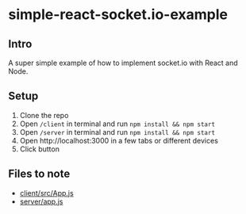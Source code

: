 # simple-react-socket.io-example

## Intro
A super simple example of how to implement socket.io with React and Node.

## Setup
1. Clone the repo
2. Open `/client` in terminal and run `npm install && npm start`
3. Open `/server` in terminal and run `npm install && npm start`
4. Open http://localhost:3000 in a few tabs or different devices
5. Click button

## Files to note
* [client/src/App.js](client/src/App.js)
* [server/app.js](server/app.js)
